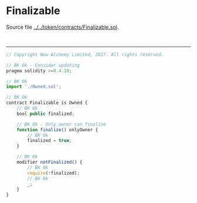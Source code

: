 # Finalizable

Source file [../../token/contracts/Finalizable.sol](../../token/contracts/Finalizable.sol).

<br />

<hr />

```javascript
// Copyright New Alchemy Limited, 2017. All rights reserved.

// BK Ok - Consider updating
pragma solidity >=0.4.10;

// BK Ok
import './Owned.sol';

// BK Ok
contract Finalizable is Owned {
    // BK Ok
    bool public finalized;

    // BK Ok - Only owner can finalise
    function finalize() onlyOwner {
        // BK Ok
        finalized = true;
    }

    // BK Ok
    modifier notFinalized() {
        // BK Ok
        require(!finalized);
        // BK Ok
        _;
    }
}
```
